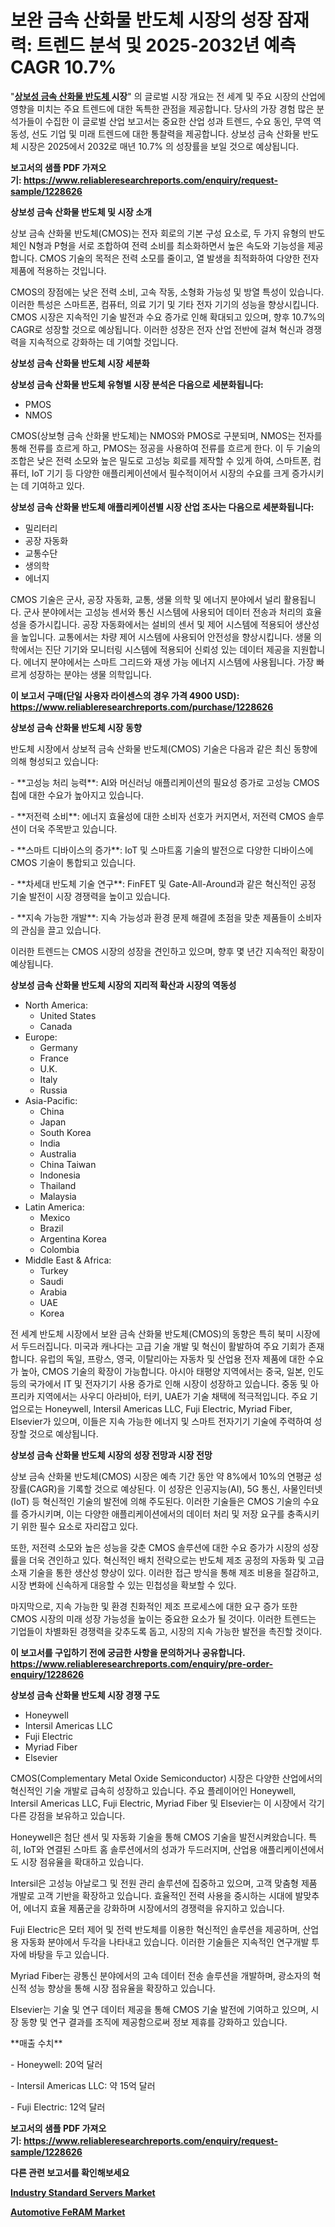 <p><h1>보완 금속 산화물 반도체 시장의 성장 잠재력: 트렌드 분석 및 2025-2032년 예측 CAGR 10.7%</h1></p><p>"<strong><a href="https://www.reliableresearchreports.com/complementary-metal-oxide-semiconductor-r1228626?utm_campaign=105&utm_medium=7&utm_source=Github&utm_content=ia&utm_term=12012025&utm_id=complementary-metal-oxide-semiconductor">상보성 금속 산화물 반도체&nbsp;</a></strong><strong>시장</strong>" 의 글로벌 시장 개요는 전 세계 및 주요 시장의 산업에 영향을 미치는 주요 트렌드에 대한 독특한 관점을 제공합니다. 당사의 가장 경험 많은 분석가들이 수집한 이 글로벌 산업 보고서는 중요한 산업 성과 트렌드, 수요 동인, 무역 역동성, 선도 기업 및 미래 트렌드에 대한 통찰력을 제공합니다. 상보성 금속 산화물 반도체 시장은 2025에서 2032로 매년 10.7% 의 성장률을 보일 것으로 예상됩니다.&nbsp;</p>
<p><strong>보고서의 샘플 PDF 가져오기:&nbsp;<a href="https://www.reliableresearchreports.com/enquiry/request-sample/1228626?utm_campaign=105&utm_medium=7&utm_source=Github&utm_content=ia&utm_term=12012025&utm_id=complementary-metal-oxide-semiconductor">https://www.reliableresearchreports.com/enquiry/request-sample/1228626</a></strong></p>
<p><strong>상보성 금속 산화물 반도체 및 시장 소개</strong></p>
<p><p>상보 금속 산화물 반도체(CMOS)는 전자 회로의 기본 구성 요소로, 두 가지 유형의 반도체인 N형과 P형을 서로 조합하여 전력 소비를 최소화하면서 높은 속도와 기능성을 제공합니다. CMOS 기술의 목적은 전력 소모를 줄이고, 열 발생을 최적화하여 다양한 전자 제품에 적용하는 것입니다.</p><p>CMOS의 장점에는 낮은 전력 소비, 고속 작동, 소형화 가능성 및 방열 특성이 있습니다. 이러한 특성은 스마트폰, 컴퓨터, 의료 기기 및 기타 전자 기기의 성능을 향상시킵니다. CMOS 시장은 지속적인 기술 발전과 수요 증가로 인해 확대되고 있으며, 향후 10.7%의 CAGR로 성장할 것으로 예상됩니다. 이러한 성장은 전자 산업 전반에 걸쳐 혁신과 경쟁력을 지속적으로 강화하는 데 기여할 것입니다.</p></p>
<p><strong>상보성 금속 산화물 반도체 시장 세분화</strong></p>
<p><strong>상보성 금속 산화물 반도체 유형별 시장 분석은 다음으로 세분화됩니다:</strong></p>
<p><ul><li>PMOS</li><li>NMOS</li></ul></p>
<p><p>CMOS(상보형 금속 산화물 반도체)는 NMOS와 PMOS로 구분되며, NMOS는 전자를 통해 전류를 흐르게 하고, PMOS는 정공을 사용하여 전류를 흐르게 한다. 이 두 기술의 조합은 낮은 전력 소모와 높은 밀도로 고성능 회로를 제작할 수 있게 하여, 스마트폰, 컴퓨터, IoT 기기 등 다양한 애플리케이션에서 필수적이어서 시장의 수요를 크게 증가시키는 데 기여하고 있다.</p></p>
<p><strong>상보성 금속 산화물 반도체 애플리케이션별 시장 산업 조사는 다음으로 세분화됩니다:</strong></p>
<p><ul><li>밀리터리</li><li>공장 자동화</li><li>교통수단</li><li>생의학</li><li>에너지</li></ul></p>
<p><p>CMOS 기술은 군사, 공장 자동화, 교통, 생물 의학 및 에너지 분야에서 널리 활용됩니다. 군사 분야에서는 고성능 센서와 통신 시스템에 사용되어 데이터 전송과 처리의 효율성을 증가시킵니다. 공장 자동화에서는 설비의 센서 및 제어 시스템에 적용되어 생산성을 높입니다. 교통에서는 차량 제어 시스템에 사용되어 안전성을 향상시킵니다. 생물 의학에서는 진단 기기와 모니터링 시스템에 적용되어 신뢰성 있는 데이터 제공을 지원합니다. 에너지 분야에서는 스마트 그리드와 재생 가능 에너지 시스템에 사용됩니다. 가장 빠르게 성장하는 분야는 생물 의학입니다.</p></p>
<p><strong>이 보고서 구매(단일 사용자 라이센스의 경우 가격 4900 USD): <a href="https://www.reliableresearchreports.com/purchase/1228626?utm_campaign=105&utm_medium=7&utm_source=Github&utm_content=ia&utm_term=12012025&utm_id=complementary-metal-oxide-semiconductor">https://www.reliableresearchreports.com/purchase/1228626</a></strong></p>
<p><strong>상보성 금속 산화물 반도체 시장 동향</strong></p>
<p><p>반도체 시장에서 상보적 금속 산화물 반도체(CMOS) 기술은 다음과 같은 최신 동향에 의해 형성되고 있습니다:</p><p>- **고성능 처리 능력**: AI와 머신러닝 애플리케이션의 필요성 증가로 고성능 CMOS 칩에 대한 수요가 높아지고 있습니다.</p><p>- **저전력 소비**: 에너지 효율성에 대한 소비자 선호가 커지면서, 저전력 CMOS 솔루션이 더욱 주목받고 있습니다.</p><p>- **스마트 디바이스의 증가**: IoT 및 스마트홈 기술의 발전으로 다양한 디바이스에 CMOS 기술이 통합되고 있습니다.</p><p>- **차세대 반도체 기술 연구**: FinFET 및 Gate-All-Around과 같은 혁신적인 공정 기술 발전이 시장 경쟁력을 높이고 있습니다.</p><p>- **지속 가능한 개발**: 지속 가능성과 환경 문제 해결에 초점을 맞춘 제품들이 소비자의 관심을 끌고 있습니다.</p><p>이러한 트렌드는 CMOS 시장의 성장을 견인하고 있으며, 향후 몇 년간 지속적인 확장이 예상됩니다.</p></p>
<p><strong>상보성 금속 산화물 반도체 시장의 지리적 확산과 시장의 역동성</strong></p>
<p><ul>
    <li>
        North America:
        <ul>
            <li>United States</li>
            <li>Canada</li>
        </ul>
    </li>
    <li>
        Europe:
        <ul>
            <li>Germany</li>
            <li>France</li>
            <li>U.K.</li>
            <li>Italy</li>
            <li>Russia</li>
        </ul>
    </li>
    <li>
        Asia-Pacific:
        <ul>
            <li>China</li>
            <li>Japan</li>
            <li>South Korea</li>
            <li>India</li>
            <li>Australia</li>
            <li>China Taiwan</li>
            <li>Indonesia</li>
            <li>Thailand</li>
            <li>Malaysia</li>
        </ul>
    </li>
    <li>
        Latin America:
        <ul>
            <li>Mexico</li>
            <li>Brazil</li>
            <li>Argentina Korea</li>
            <li>Colombia</li>
        </ul>
    </li>
    <li>
        Middle East & Africa:
        <ul>
            <li>Turkey</li>
            <li>Saudi</li>
            <li>Arabia</li>
            <li>UAE</li>
            <li>Korea</li>
        </ul>
    </li>
    </ul></p>
<p><p>전 세계 반도체 시장에서 보완 금속 산화물 반도체(CMOS)의 동향은 특히 북미 시장에서 두드러집니다. 미국과 캐나다는 고급 기술 개발 및 혁신이 활발하여 주요 기회가 존재합니다. 유럽의 독일, 프랑스, 영국, 이탈리아는 자동차 및 산업용 전자 제품에 대한 수요가 높아, CMOS 기술의 확장이 가능합니다. 아시아 태평양 지역에서는 중국, 일본, 인도 등의 국가에서 IT 및 전자기기 사용 증가로 인해 시장이 성장하고 있습니다. 중동 및 아프리카 지역에서는 사우디 아라비아, 터키, UAE가 기술 채택에 적극적입니다. 주요 기업으로는 Honeywell, Intersil Americas LLC, Fuji Electric, Myriad Fiber, Elsevier가 있으며, 이들은 지속 가능한 에너지 및 스마트 전자기기 기술에 주력하여 성장할 것으로 예상됩니다.</p></p>
<p><strong>상보성 금속 산화물 반도체 시장의 성장 전망과 시장 전망</strong></p>
<p><p>상보 금속 산화물 반도체(CMOS) 시장은 예측 기간 동안 약 8%에서 10%의 연평균 성장률(CAGR)을 기록할 것으로 예상된다. 이 성장은 인공지능(AI), 5G 통신, 사물인터넷(IoT) 등 혁신적인 기술의 발전에 의해 주도된다. 이러한 기술들은 CMOS 기술의 수요를 증가시키며, 이는 다양한 애플리케이션에서의 데이터 처리 및 저장 요구를 충족시키기 위한 필수 요소로 자리잡고 있다.</p><p>또한, 저전력 소모와 높은 성능을 갖춘 CMOS 솔루션에 대한 수요 증가가 시장의 성장률을 더욱 견인하고 있다. 혁신적인 배치 전략으로는 반도체 제조 공정의 자동화 및 고급 소재 기술을 통한 생산성 향상이 있다. 이러한 접근 방식을 통해 제조 비용을 절감하고, 시장 변화에 신속하게 대응할 수 있는 민첩성을 확보할 수 있다.</p><p>마지막으로, 지속 가능한 및 환경 친화적인 제조 프로세스에 대한 요구 증가 또한 CMOS 시장의 미래 성장 가능성을 높이는 중요한 요소가 될 것이다. 이러한 트렌드는 기업들이 차별화된 경쟁력을 갖추도록 돕고, 시장의 지속 가능한 발전을 촉진할 것이다.</p></p>
<p><strong>이 보고서를 구입하기 전에 궁금한 사항을 문의하거나 공유합니다. <a href="https://www.reliableresearchreports.com/enquiry/pre-order-enquiry/1228626?utm_campaign=105&utm_medium=7&utm_source=Github&utm_content=ia&utm_term=12012025&utm_id=complementary-metal-oxide-semiconductor">https://www.reliableresearchreports.com/enquiry/pre-order-enquiry/1228626</a></strong></p>
<p><strong>상보성 금속 산화물 반도체 시장 경쟁 구도</strong></p>
<p><ul><li>Honeywell</li><li>Intersil Americas LLC</li><li>Fuji Electric</li><li>Myriad Fiber</li><li>Elsevier</li></ul></p>
<p><p>CMOS(Complementary Metal Oxide Semiconductor) 시장은 다양한 산업에서의 혁신적인 기술 개발로 급속히 성장하고 있습니다. 주요 플레이어인 Honeywell, Intersil Americas LLC, Fuji Electric, Myriad Fiber 및 Elsevier는 이 시장에서 각기 다른 강점을 보유하고 있습니다.</p><p>Honeywell은 첨단 센서 및 자동화 기술을 통해 CMOS 기술을 발전시켜왔습니다. 특히, IoT와 연결된 스마트 홈 솔루션에서의 성과가 두드러지며, 산업용 애플리케이션에서도 시장 점유율을 확대하고 있습니다. </p><p>Intersil은 고성능 아날로그 및 전원 관리 솔루션에 집중하고 있으며, 고객 맞춤형 제품 개발로 고객 기반을 확장하고 있습니다. 효율적인 전력 사용을 중시하는 시대에 발맞추어, 에너지 효율 제품군을 강화하며 시장에서의 경쟁력을 유지하고 있습니다.</p><p>Fuji Electric은 모터 제어 및 전력 반도체를 이용한 혁신적인 솔루션을 제공하며, 산업용 자동화 분야에서 두각을 나타내고 있습니다. 이러한 기술들은 지속적인 연구개발 투자에 바탕을 두고 있습니다.</p><p>Myriad Fiber는 광통신 분야에서의 고속 데이터 전송 솔루션을 개발하며, 광소자의 혁신적 성능 향상을 통해 시장 점유율을 확장하고 있습니다. </p><p>Elsevier는 기술 및 연구 데이터 제공을 통해 CMOS 기술 발전에 기여하고 있으며, 시장 동향 및 연구 결과를 조직에 제공함으로써 정보 제휴를 강화하고 있습니다.</p><p>**매출 수치**</p><p>- Honeywell: 20억 달러</p><p>- Intersil Americas LLC: 약 15억 달러</p><p>- Fuji Electric: 12억 달러</p></p>
<p><strong>보고서의 샘플 PDF 가져오기:&nbsp;<a href="https://www.reliableresearchreports.com/enquiry/request-sample/1228626?utm_campaign=105&utm_medium=7&utm_source=Github&utm_content=ia&utm_term=12012025&utm_id=complementary-metal-oxide-semiconductor">https://www.reliableresearchreports.com/enquiry/request-sample/1228626</a></strong></p>
<p><strong></strong></p>
<p><strong></strong></p>
<p><strong></strong></p>
<p><strong></strong></p>
<p><strong>다른 관련 보고서를 확인해보세요</strong></p>
<p><strong><p><a href="https://github.com/hartsockdonnette82/Market-Research-Report-List-1/blob/main/industry-standard-servers-market.md?utm_campaign=105&utm_medium=7&utm_source=Github&utm_content=ia&utm_term=12012025&utm_id=complementary-metal-oxide-semiconductor">Industry Standard Servers Market</a></p><p><a href="https://github.com/arionmp/Market-Research-Report-List-5/blob/main/automotive-feram-market.md?utm_campaign=105&utm_medium=7&utm_source=Github&utm_content=ia&utm_term=12012025&utm_id=complementary-metal-oxide-semiconductor">Automotive FeRAM Market</a></p></strong></p>
<p></p>